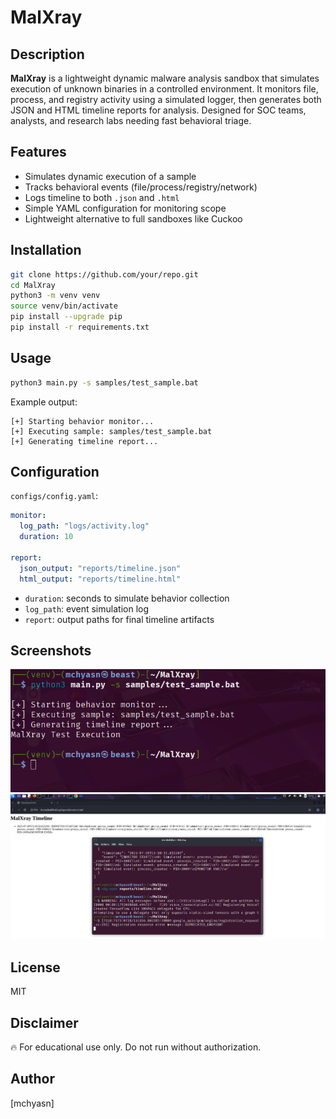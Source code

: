 # MalXray



## Description

**MalXray** is a lightweight dynamic malware analysis sandbox that simulates execution of unknown binaries in a controlled environment. It monitors file, process, and registry activity using a simulated logger, then generates both JSON and HTML timeline reports for analysis. Designed for SOC teams, analysts, and research labs needing fast behavioral triage.

## Features

* Simulates dynamic execution of a sample
* Tracks behavioral events (file/process/registry/network)
* Logs timeline to both `.json` and `.html`
* Simple YAML configuration for monitoring scope
* Lightweight alternative to full sandboxes like Cuckoo

## Installation

```bash
git clone https://github.com/your/repo.git
cd MalXray
python3 -m venv venv
source venv/bin/activate
pip install --upgrade pip
pip install -r requirements.txt
```

## Usage

```bash
python3 main.py -s samples/test_sample.bat
```

Example output:

```
[+] Starting behavior monitor...
[+] Executing sample: samples/test_sample.bat
[+] Generating timeline report...
```

## Configuration

`configs/config.yaml`:

```yaml
monitor:
  log_path: "logs/activity.log"
  duration: 10

report:
  json_output: "reports/timeline.json"
  html_output: "reports/timeline.html"
```

* `duration`: seconds to simulate behavior collection
* `log_path`: event simulation log
* `report`: output paths for final timeline artifacts

## Screenshots

![MalXray](https://raw.githubusercontent.com/mchyasn/cybersecurity-tools/main/08-Malware-Analysis-and-Reverse-Engineering/MalXray/screenshots/0.png)
![MalXray](https://raw.githubusercontent.com/mchyasn/cybersecurity-tools/main/08-Malware-Analysis-and-Reverse-Engineering/MalXray/screenshots/1.png)

## License

MIT

## Disclaimer

🔥 For educational use only. Do not run without authorization.

## Author

\[mchyasn]
